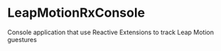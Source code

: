 # LeapMotionRxConsole
Console application that use Reactive Extensions to track Leap Motion guestures
